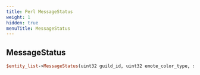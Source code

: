 ```yaml
---
title: Perl MessageStatus
weight: 1
hidden: true
menuTitle: MessageStatus
---
```

## MessageStatus
```perl
$entity_list->MessageStatus(uint32 guild_id, uint32 emote_color_type, string message)
```